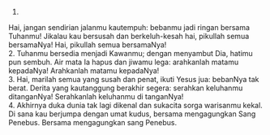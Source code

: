 1.
Hai, jangan sendirian jalanmu kautempuh: bebanmu jadi
ringan bersama Tuhanmu! Jikalau kau bersusah dan berkeluh-kesah
hai, pikullah semua bersamaNya! Hai, pikullah semua bersamaNya!
<br>
2.
Tuhanmu bersedia menjadi Kawanmu; dengan menyambut Dia,
hatimu pun sembuh. Air mata Ia hapus dan jiwamu lega:
arahkanlah matamu kepadaNya! Arahkanlah matamu kepadaNya!
<br>
3.
Hai, marilah semua yang susah dan penat, ikuti Yesus jua:
bebanNya tak berat. Derita yang kautanggung berakhir segera:
serahkan keluhanmu ditanganNya! Serahkanlah keluhanmu di tanganNya!
<br>
4.
Akhirnya duka dunia tak lagi dikenal dan sukacita sorga warisanmu kekal.
Di sana kau berjumpa dengan umat kudus, bersama mengagungkan
Sang Penebus. Bersama mengagungkan sang Penebus.